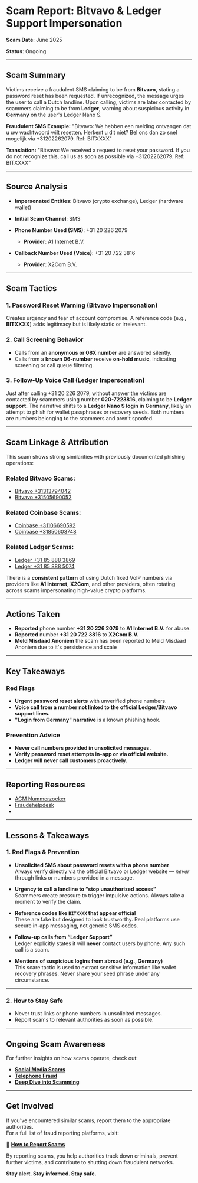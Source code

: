 # Scam Report: Bitvavo & Ledger Support Impersonation

**Scam Date**: June 2025

**Status**: Ongoing

---

## Scam Summary

Victims receive a fraudulent SMS claiming to be from **Bitvavo**, stating a password reset has been requested. If unrecognized, the message urges the user to call a Dutch landline. Upon calling, victims are later contacted by scammers claiming to be from **Ledger**, warning about suspicious activity in **Germany** on the user's Ledger Nano S.

**Fraudulent SMS Example:**
"Bitvavo: We hebben een melding ontvangen dat u uw wachtwoord wilt resetten. Herkent u dit niet? Bel ons dan zo snel mogelijk via +31202262079. Ref: BITXXXX"

**Translation:**
"Bitvavo: We received a request to reset your password. If you do not recognize this, call us as soon as possible via +31202262079. Ref: BITXXXX"

---

## Source Analysis

* **Impersonated Entities**: Bitvavo (crypto exchange), Ledger (hardware wallet)
* **Initial Scam Channel**: SMS
* **Phone Number Used (SMS)**: +31 20 226 2079

  * **Provider**: A1 Internet B.V.
* **Callback Number Used (Voice)**: +31 20 722 3816

  * **Provider**: X2Com B.V.

---

## Scam Tactics

### 1. Password Reset Warning (Bitvavo Impersonation)

Creates urgency and fear of account compromise. A reference code (e.g., **BITXXXX**) adds legitimacy but is likely static or irrelevant.

### 2. Call Screening Behavior

* Calls from an **anonymous or 08X number** are answered silently.
* Calls from a **known 06-number** receive **on-hold music**, indicating screening or call queue filtering.

### 3. Follow-Up Voice Call (Ledger Impersonation)

Just after calling +31 20 226 2079, without answer the victims are contacted by scammers using number **020-7223816**, claiming to be **Ledger support**. The narrative shifts to a **Ledger Nano S login in Germany**, likely an attempt to phish for wallet passphrases or recovery seeds. Both numbers are numbers belonging to the scammers and aren't spoofed.

---

## Scam Linkage & Attribution

This scam shows strong similarities with previously documented phishing operations:

### Related Bitvavo Scams:

* [Bitvavo +31313794042](https://github.com/ScamSleuth/ScamSleuth-Resource-Center/tree/main/bitvavo%20%2B31313794042)
* [Bitvavo +31505690052](https://github.com/ScamSleuth/ScamSleuth-Resource-Center/tree/main/bitvavo%20%2B31505690052)

### Related Coinbase Scams:

* [Coinbase +31106690592](https://github.com/ScamSleuth/ScamSleuth-Resource-Center/tree/main/coinbase%20%2B31106690592)
* [Coinbase +31850603748](https://github.com/ScamSleuth/ScamSleuth-Resource-Center/tree/main/coinbase%20%2B31850603748)

### Related Ledger Scams:

* [Ledger +31 85 888 3869](https://github.com/ScamSleuth/ScamSleuth-Resource-Center/tree/main/ledger%20%2B31%2085%20888%203869)
* [Ledger +31 85 888 5074](https://github.com/ScamSleuth/ScamSleuth-Resource-Center/tree/main/ledger%20%2B31%2085%20888%205074)

There is a **consistent pattern** of using Dutch fixed VoIP numbers via providers like **A1 Internet**, **X2Com**, and other providers, often rotating across scams impersonating high-value crypto platforms.

---

## Actions Taken

* **Reported** phone number **+31 20 226 2079** to **A1 Internet B.V.** for abuse.
* **Reported** number **+31 20 722 3816** to **X2Com B.V.**
* **Meld Misdaad Anoniem** the scam has been reported to Meld Misdaad Anoniem due to it's persistence and scale

---

## Key Takeaways

### Red Flags

* **Urgent password reset alerts** with unverified phone numbers.
* **Voice call from a number not linked to the official Ledger/Bitvavo support lines.**
* **"Login from Germany" narrative** is a known phishing hook.

### Prevention Advice

* **Never call numbers provided in unsolicited messages.**
* **Verify password reset attempts in-app or via official website.**
* **Ledger will never call customers proactively.**

---

## Reporting Resources

* [ACM Nummerzoeker](https://www.acm.nl/nl/telefoonnummers-zoeken)
* [Fraudehelpdesk](https://www.fraudehelpdesk.nl)
* 

---
## Lessons & Takeaways

### 1. Red Flags & Prevention

- **Unsolicited SMS about password resets with a phone number**  
  Always verify directly via the official Bitvavo or Ledger website — *never* through links or numbers provided in a message.

- **Urgency to call a landline to “stop unauthorized access”**  
  Scammers create pressure to trigger impulsive actions. Always take a moment to verify the claim.

- **Reference codes like `BITXXXX` that appear official**  
  These are fake but designed to look trustworthy. Real platforms use secure in-app messaging, not generic SMS codes.

- **Follow-up calls from “Ledger Support”**  
  Ledger explicitly states it will **never** contact users by phone. Any such call is a scam.

- **Mentions of suspicious logins from abroad (e.g., Germany)**  
  This scare tactic is used to extract sensitive information like wallet recovery phrases. Never share your seed phrase under any circumstance.

---

### 2. How to Stay Safe  
- Never trust links or phone numbers in unsolicited messages.  
- Report scams to relevant authorities as soon as possible.  

---

## Ongoing Scam Awareness  
For further insights on how scams operate, check out:  
- [**Social Media Scams**](../General/SocialMediaScam.md)  
- [**Telephone Fraud**](../General/Telefonische_fraude.md)  
- [**Deep Dive into Scamming**](../General/Dive_into_scamming.md)  

---

## Get Involved  
If you've encountered similar scams, report them to the appropriate authorities.  
For a full list of fraud reporting platforms, visit:  

🔹 [**How to Report Scams**](../General/GetInvolved.md)  

By reporting scams, you help authorities track down criminals, prevent further victims, and contribute to shutting down fraudulent networks.  

**Stay alert. Stay informed. Stay safe.**
